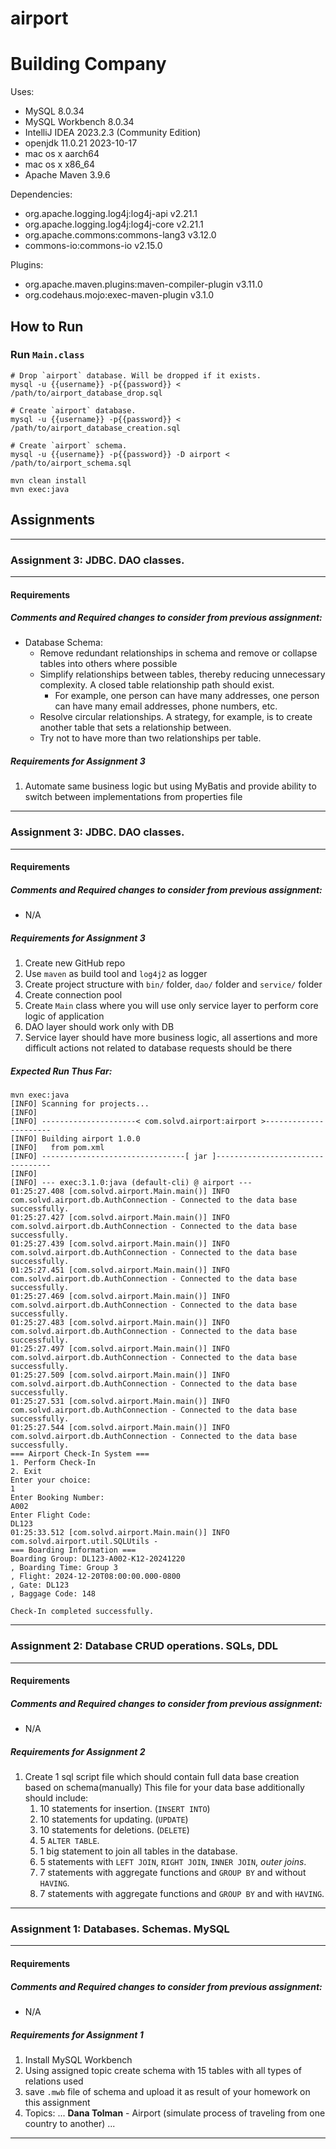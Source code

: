 # airport

# Building Company

Uses:

- MySQL 8.0.34
- MySQL Workbench 8.0.34
- IntelliJ IDEA 2023.2.3 (Community Edition)
- openjdk 11.0.21 2023-10-17
- mac os x aarch64
- mac os x x86_64
- Apache Maven 3.9.6

Dependencies:

- org.apache.logging.log4j:log4j-api v2.21.1
- org.apache.logging.log4j:log4j-core v2.21.1
- org.apache.commons:commons-lang3 v3.12.0
- commons-io:commons-io v2.15.0

Plugins:

- org.apache.maven.plugins:maven-compiler-plugin v3.11.0
- org.codehaus.mojo:exec-maven-plugin v3.1.0

## How to Run

### Run `Main.class`

```shell
# Drop `airport` database. Will be dropped if it exists.
mysql -u {{username}} -p{{password}} < /path/to/airport_database_drop.sql

# Create `airport` database.
mysql -u {{username}} -p{{password}} < /path/to/airport_database_creation.sql

# Create `airport` schema.
mysql -u {{username}} -p{{password}} -D airport < /path/to/airport_schema.sql

mvn clean install
mvn exec:java
```

## Assignments

<hr />

### Assignment 3: JDBC. DAO classes.

<hr />

#### Requirements

##### Comments and Required changes to consider from previous assignment:

- Database Schema:
    - Remove redundant relationships in schema and remove or collapse tables into others where
      possible
    - Simplify relationships between tables, thereby reducing unnecessary complexity. A closed table
      relationship path should exist.
        - For example, one person can have many addresses, one person can have many email addresses,
          phone numbers, etc.
    - Resolve circular relationships. A strategy, for example, is to create another table that sets
      a relationship between.
    - Try not to have more than two relationships per table.

##### Requirements for Assignment 3

1. Automate same business logic but using MyBatis and provide ability to switch between
   implementations from properties file

<hr />

### Assignment 3: JDBC. DAO classes.

<hr />

#### Requirements

##### Comments and Required changes to consider from previous assignment:

- N/A

##### Requirements for Assignment 3

1. Create new GitHub repo
2. Use `maven` as build tool and `log4j2` as logger
3. Create project structure with `bin/` folder, `dao/` folder and `service/` folder
4. Create connection pool
5. Create `Main` class where you will use only service layer to perform core logic of application
6. DAO layer should work only with DB
7. Service layer should have more business logic, all assertions and more difficult actions not
   related to database requests should be there

##### Expected Run Thus Far:

```shell
mvn exec:java
[INFO] Scanning for projects...
[INFO]
[INFO] ---------------------< com.solvd.airport:airport >----------------------
[INFO] Building airport 1.0.0
[INFO]   from pom.xml
[INFO] --------------------------------[ jar ]---------------------------------
[INFO]
[INFO] --- exec:3.1.0:java (default-cli) @ airport ---
01:25:27.408 [com.solvd.airport.Main.main()] INFO  com.solvd.airport.db.AuthConnection - Connected to the data base successfully.
01:25:27.427 [com.solvd.airport.Main.main()] INFO  com.solvd.airport.db.AuthConnection - Connected to the data base successfully.
01:25:27.439 [com.solvd.airport.Main.main()] INFO  com.solvd.airport.db.AuthConnection - Connected to the data base successfully.
01:25:27.451 [com.solvd.airport.Main.main()] INFO  com.solvd.airport.db.AuthConnection - Connected to the data base successfully.
01:25:27.469 [com.solvd.airport.Main.main()] INFO  com.solvd.airport.db.AuthConnection - Connected to the data base successfully.
01:25:27.483 [com.solvd.airport.Main.main()] INFO  com.solvd.airport.db.AuthConnection - Connected to the data base successfully.
01:25:27.497 [com.solvd.airport.Main.main()] INFO  com.solvd.airport.db.AuthConnection - Connected to the data base successfully.
01:25:27.509 [com.solvd.airport.Main.main()] INFO  com.solvd.airport.db.AuthConnection - Connected to the data base successfully.
01:25:27.531 [com.solvd.airport.Main.main()] INFO  com.solvd.airport.db.AuthConnection - Connected to the data base successfully.
01:25:27.544 [com.solvd.airport.Main.main()] INFO  com.solvd.airport.db.AuthConnection - Connected to the data base successfully.
=== Airport Check-In System ===
1. Perform Check-In
2. Exit
Enter your choice:
1
Enter Booking Number:
A002
Enter Flight Code:
DL123
01:25:33.512 [com.solvd.airport.Main.main()] INFO  com.solvd.airport.util.SQLUtils -
=== Boarding Information ===
Boarding Group: DL123-A002-K12-20241220
, Boarding Time: Group 3
, Flight: 2024-12-20T08:00:00.000-0800
, Gate: DL123
, Baggage Code: 148

Check-In completed successfully.

```

<hr />

### Assignment 2: Database CRUD operations. SQLs, DDL

<hr />

#### Requirements

##### Comments and Required changes to consider from previous assignment:

- N/A

##### Requirements for Assignment 2

1. Create 1 sql script file which should contain full data base creation based on schema(manually)
   This file for your data base additionally should include:
    1. 10 statements for insertion. (`INSERT INTO`)
    2. 10 statements for updating. (`UPDATE`)
    3. 10 statements for deletions. (`DELETE`)
    4. 5 `ALTER TABLE`.
    5. 1 big statement to join all tables in the database.
    6. 5 statements with `LEFT JOIN`, `RIGHT JOIN`, `INNER JOIN`, _outer joins_.
    7. 7 statements with aggregate functions and `GROUP BY` and without `HAVING`.
    8. 7 statements with aggregate functions and `GROUP BY` and with `HAVING`.

<hr />

### Assignment 1: Databases. Schemas. MySQL

<hr />

#### Requirements

##### Comments and Required changes to consider from previous assignment:

- N/A

##### Requirements for Assignment 1

1. Install MySQL Workbench
2. Using assigned topic create schema with 15 tables with all types of relations used
3. save `.mwb` file of schema and upload it as result of your homework on this assignment
4. Topics:
   ...
   **Dana Tolman** - Airport (simulate process of traveling from one country to another)
   ...

<hr />

